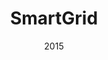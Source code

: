 ---
layout: project
type: project
published: true
image: images/smart-grid.png
title: SmartGrid
permalink: projects/smartgrid
date: 2015
labels:
  - Desktop App
summary: Aplikasi desktop yang dibangun dengan menggunakan Qt untuk membantu masyarakat menentukan pemakaian listrik dengan harga termurah. Memanfaatkan algoritma greedy.
---